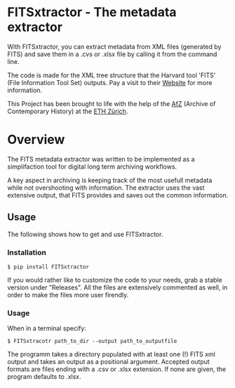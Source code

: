 # FITSxtractor - The metadata extractor

With FITSxtractor, you can extract metadata from XML files (generated by FITS) and save them in a .cvs or .xlsx file by calling it from the command line.


The code is made for the XML tree structure that the Harvard tool 'FITS' (File Information Tool Set) outputs. Pay a visit to their [Website](https://projects.iq.harvard.edu/fits/home) for more information.

This Project has been brought to life with the help of the [AfZ](https://www.afz.ethz.ch/) (Archive of Contemporary History) at the [ETH Zürich](https://ethz.ch/en.html).

# Overview

The FITS metadata extractor was written to be implemented as a simplifaction tool for digital long term archiving workflows.

A key aspect in archiving is keeping track of the most usefull metadata while not overshooting with information. The extractor uses the vast extensive output, that FITS provides and saves out the common information.

## Usage

The following shows how to get and use FITSxtractor.

### Installation

    $ pip install FITSxtractor


If you would rather like to customize the code to your needs, grab a stable version under "Releases". All the files are extensively commented as well, in order to make the files more user firendly.

### Usage

When in a terminal specify:

    $ FITSxtracotr path_to_dir --output path_to_outputfile

The programm takes a directory populated with at least one (!) FITS xml output and takes an output as a positional argument. Accepted output formats are files ending with a .csv or .xlsx extension. If none are given, the program defaults to .xlsx. 
